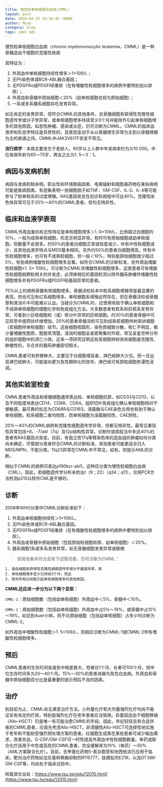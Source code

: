```yaml
---
title: 慢性粒单核细胞白血病(CMML)
layout: post
date: 2020-04-25 14:16:45 +0800
author: MLeo
category: blog
tags: cmml mds 
---
```


慢性粒单核细胞白血病（chronic myelomonocytic leukemia，CMML）是一种骨髓造血干细胞的克隆性疾病

其特征为：
1. 外周血中单核细胞持续性增多＞1×109/L；
2. 无Ph染色体或BCR-ABL融合基因；
3. 无PDGFRα或PDGFRβ重排（在有嗜酸性粒细胞增多的病例中要特别加以排除）；
4. 外周血和骨髓中原始细胞＜20%（幼单核细胞也视为原始细胞）；
5. 一系或多系髓系细胞存在发育异常。

如无肯定的发育异常，但符合CMML的其他条件，且骨髓细胞有获得性克隆性细胞遗传学或分子学异常，或单核细胞增多持续至少3个月并能除外引起单核细胞增多的其他原因，如恶性肿瘤、感染或炎症，仍可诊断为CMML。CMML的临床血液学和形态学特征是异质性的，其表现变动于从以骨髓增生异常为主到以骨髓增殖为主的病谱之间。CMML中JAK2V617F突变不常见。

**流行病学**：本病主要发生于老龄人，60岁以上人群中年发病率约为3/10 000。中位发病年龄为65～75岁，男女之比为1. 5～3：1。

## 病因与发病机制

病因与发病机制未明。职业性和环境致癌因素、电离辐射和细胞毒药物在某些病例可能是致病因素。有迹象表明一些细胞因子如TNF、GM-CSF、IL-3、IL-4等可能参与了粒单核系的过度增殖。RAS基因突变在初诊和病程中可达40%。克隆性染色体异常可见于20%～40%的CMML患者，但均无特异性。

## 临床和血液学表现

CMML外周血象的标志性特征是单核细胞增多＞1. 0×109/L，比例超过白细胞的10%，一般为成熟单核细胞，形态无明显异常。有时可有原始细胞或幼单核细胞，但数量不会很多。约50%的患者白细胞正常或轻度减少，伴有中性粒细胞减少，且其他血液学特点与MDS基本相同。另外约50%的患者白细胞增高，伴有中性粒细胞增多，也可有不成熟粒细胞，但一般＜10%，特别是原始细胞很少超过5%，有些病例嗜酸性粒细胞增多显著。如符合CMML的诊断标准，但外周血嗜酸性粒细胞≥1. 5× 109/L，可诊断为CMML伴嗜酸性粒细胞增多。这类患者可有嗜酸性粒细胞脱颗粒相关的并发症，必须做相应的基因检测以除外髓系肿瘤伴嗜酸性粒细胞增多并有PDGFRα或PDGFRβ基因异常的患者。

75%以上的病例骨髓有核细胞增多。骨髓活检标本中粒系细胞增殖常是最显著的表现，但也可见有红系细胞增多。单核细胞系增殖必然存在，但在骨髓活检或骨髓穿刺液涂片中可能难以认出。当疑诊为CMML时，应使用有助于确认单核细胞和不成熟单核细胞的细胞化学和免疫组化方法。大多数患者有粒系和巨核系发育异常，可看到小巨核细胞和（或）核分叶异常的巨核细胞。约30%的患者骨髓中可见轻至中度网状纤维增加。20%的患者骨髓活检可见到成熟浆细胞样树突状细胞（浆细胞样单核细胞）结节。这些细胞核圆形，染色质细致分散，核仁不明显，极少量嗜酸性胞质，胞膜常清楚。浸润的细胞呈紧密聚集的外观，常见呈星空样分布的组织细胞中的凋亡小体。近来一项研究证明这些浆细胞样树突状细胞是克隆性、肿瘤性的，与合并的髓系肿瘤密切相关。

CMML患者可有肝脾肿大，主要见于白细胞增高者，淋巴结肿大少见。但一旦出现淋巴结肿大，可能是向更为急性期转化的信号，淋巴结可有原粒细胞弥漫性浸润。

## 其他实验室检查

CMML患者外周血和骨髓细胞通常表达粒、单核细胞抗原，如CD33与CD13，以及不同程度地表达CD14、CD68、CD64。组织切片免疫组化确认单核细胞相对不够敏感。最可靠的标志为CD68R与CD163。溶菌酶与CAE染色合用也有助于确认单核细胞，粒系细胞二者均阳性，而单核细胞为溶菌酶阳性，CAE阴性。

20%～40%的CMML病例有克隆性细胞遗传学异常，但都无特异性。最常见重现性异常包括+8，-7/del（7q）及12p结构性异常。诊断时或病程当中多达40%的患者有RAS基因点突变。目前，有孤立性17q等臂染色体的造血组织肿瘤如何分类尚未确定，尽管部分患者符合CMML的诊断标准，其他患者可能更适合归入MDS/MPN，不能分类。11q23异常在CMML中不常见，如有，则提示AML的诊断。

相似于CMML的病例可表达p190bcr-abl1，这种应分类为慢性粒细胞白血病（CML）。因此，若细胞遗传学分析未检出t（9；22）（q34；q11），仅用PCR方法检测p210以除外CML是不够的。

## 诊断

2008年WHO分类中CMML诊断标准如下：  

1. 外周血单核细胞持续性＞1×109/L。
2. 无Ph染色体或BCR-ABL融合基因。  
3. 无PDGFRα或PDGFRβ重排（在有嗜酸性粒细胞增多的病例中要特别加以排除）。  
4. 外周血或骨髓中原始细胞（包括原始粒细胞和原、幼单核细胞）＜20%。  
5. 髓系细胞1系或多系发育异常，如无骨髓细胞发育异常或极微  

>但其他条件符合且有下述情况者，仍可诊断为CMML：  

```
1. 造血细胞有获得性克隆性细胞遗传学或分子基因异常，或
2. 单核细胞增多至少已持续3个月，而且
3. 除外所有已知能引起单核细胞增多的其他原因。
```

**CMML还应进一步分为以下两个亚型：**

`CMML-1`：原始细胞数（包括幼单核细胞）外周血中＜5%，骨髓中＜10%。

`CMML-2`：原始细胞数（包括幼单核细胞）外周血中占5%～19%，或骨髓中占10%～19%，如见到Auer小体，则不论原始细胞（包括幼单核细胞）占多少均诊断为CMML-2。

如外周血中嗜酸性粒细胞＞1. 5×109/L，则相应诊断为CMML-1或CMML-2伴有嗜酸性粒细胞增多。

## 预后

CMML患者的生存时间各报告中相差甚大，短者仅1个月，长者可100个月，但中位生存时间多为20～40个月。15%～30%的患者进展为急性白血病。外周血和骨髓中原始细胞百分比是最重要的提示预后不良的因素。

## 治疗

到目前为止，CMML尚无满意治疗方法。小剂量化疗和大剂量强烈化疗均尚不能证实有肯定的疗效，特别是强烈化疗在老年患者应当慎用。异基因造血干细胞移植（Allo-HSCT）仍是唯一有可能治愈CMML的手段，因此，年纪较轻且有合适供者的CMML患者，应首先考虑Allo-HSCT。非清髓性Allo-HSCT可选择性地实施于老年和不能耐受强烈预处理方案的患者。红细胞生成素在某些患者可减少输血需求，改善贫血。G-CSF/GM-CSF可一时性提高外周血中性粒细胞数量。单药或联合化疗适用于中危或高危的CMML患者，完全缓解率为10%（单药）～50%（AML方案联合化疗）。目前，去甲基化药物5-氮杂胞苷和地西他滨已应用于临床。靶向治疗药物如法尼基转移酶抑制剂R115777，肽模拟剂E21R，以及DT388-GM-CSF等，均尚处于临床试验中。

转载源文出处：[https://www.tsu.tw/edu/12015.html](https://www.tsu.tw/edu/12015.html)

